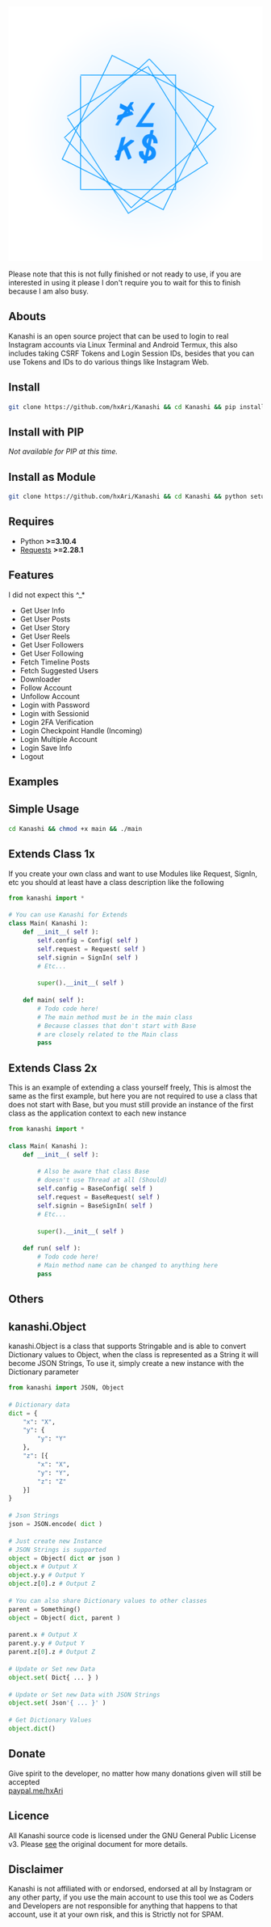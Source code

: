 
![Kanashi · Logo](https://raw.githubusercontent.com/hxAri/hxAri/main/assets/images/1654820424;51ydWrxRcv.png)

Please note that this is not fully finished or not ready to use, if you are interested in using it please I don't require you to wait for this to finish because I am also busy.

## Abouts
Kanashi is an open source project that can be used to login to real Instagram accounts via Linux Terminal and Android Termux, this also includes taking CSRF Tokens and Login Session IDs, besides that you can use Tokens and IDs to do various things like Instagram Web.

## Install
```sh
git clone https://github.com/hxAri/Kanashi && cd Kanashi && pip install -r requirements.txt
```
## Install with PIP
*Not available for PIP at this time.*
## Install as Module
```sh
git clone https://github.com/hxAri/Kanashi && cd Kanashi && python setup* install
```

## Requires
* Python **>=3.10.4**
* [Requests](https://github.com/psf/requests) **>=2.28.1**

## Features
I did not expect this ^_*
* Get User Info
* Get User Posts
* Get User Story
* Get User Reels
* Get User Followers
* Get User Following
* Fetch Timeline Posts
* Fetch Suggested Users
* Downloader
* Follow Account
* Unfollow Account
* Login with Password
* Login with Sessionid
* Login 2FA Verification
* Login Checkpoint Handle (Incoming)
* Login Multiple Account
* Login Save Info
* Logout

## Examples
## Simple Usage
```sh
cd Kanashi && chmod +x main && ./main
```
## Extends Class 1x
If you create your own class and want to use Modules like Request, SignIn, etc you should at least have a class description like the following
```py
from kanashi import *

# You can use Kanashi for Extends
class Main( Kanashi ):
    def __init__( self ):
        self.config = Config( self )
        self.request = Request( self )
        self.signin = SignIn( self )
        # Etc...
        
        super().__init__( self )
    
    def main( self ):
        # Todo code here!
        # The main method must be in the main class
        # Because classes that don't start with Base
        # are closely related to the Main class
        pass
```
## Extends Class 2x
This is an example of extending a class yourself freely, This is almost the same as the first example, but here you are not required to use a class that does not start with Base, but you must still provide an instance of the first class as the application context to each new instance
```py
from kanashi import *

class Main( Kanashi ):
    def __init__( self ):
        
        # Also be aware that class Base
        # doesn't use Thread at all (Should)
        self.config = BaseConfig( self )
        self.request = BaseRequest( self )
        self.signin = BaseSignIn( self )
        # Etc...
        
        super().__init__( self )
    
    def run( self ):
        # Todo code here!
        # Main method name can be changed to anything here
        pass
```

## Others
## kanashi.Object
kanashi.Object is a class that supports Stringable and is able to convert Dictionary values ​​to Object, when the class is represented as a String it will become JSON Strings, To use it, simply create a new instance with the Dictionary parameter
```py
from kanashi import JSON, Object

# Dictionary data
dict = {
    "x": "X",
    "y": {
        "y": "Y"
    },
    "z": [{
        "x": "X",
        "y": "Y",
        "z": "Z"
    }]
}

# Json Strings
json = JSON.encode( dict )

# Just create new Instance
# JSON Strings is supported
object = Object( dict or json )
object.x # Output X
object.y.y # Output Y
object.z[0].z # Output Z

# You can also share Dictionary values ​​to other classes
parent = Something()
object = Object( dict, parent )

parent.x # Output X
parent.y.y # Output Y
parent.z[0].z # Output Z

# Update or Set new Data
object.set( Dict{ ... } )

# Update or Set new Data with JSON Strings
object.set( Json'{ ... }' )

# Get Dictionary Values
object.dict()
```

## Donate
Give spirit to the developer, no matter how many donations given will still be accepted<br/>
[paypal.me/hxAri](https://paypal.me/hxAri)

## Licence
All Kanashi source code is licensed under the GNU General Public License v3. Please [see](https://www.gnu.org/licenses) the original document for more details.

## Disclaimer
Kanashi is not affiliated with or endorsed, endorsed at all by Instagram or any other party, if you use the main account to use this tool we as Coders and Developers are not responsible for anything that happens to that account, use it at your own risk, and this is Strictly not for SPAM.
